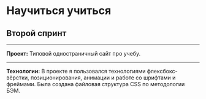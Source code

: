 # Научиться учиться
## Второй спринт
---
__Проект:__ Типовой одностраничный сайт про учебу.

---

__Технологии:__ В проекте я пользовался технологиями флексбокс-вёрстки, позиционирования, анимации и работе со шрифтами и фреймами. Была создана файловая структура CSS по методологии БЭМ.
